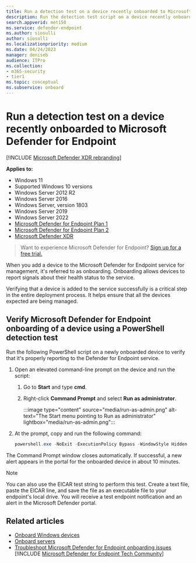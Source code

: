```yaml
---
title: Run a detection test on a device recently onboarded to Microsoft Defender for Endpoint
description: Run the detection test script on a device recently onboarded to the Microsoft Defender for Endpoint service to verify that it's properly added.
search.appverid: met150
ms.service: defender-endpoint
ms.author: siosulli
author: siosulli
ms.localizationpriority: medium
ms.date: 04/24/2023
manager: deniseb
audience: ITPro
ms.collection: 
- m365-security
- tier1
ms.topic: conceptual
ms.subservice: onboard
---
```


# Run a detection test on a device recently onboarded to Microsoft Defender for Endpoint

[!INCLUDE [Microsoft Defender XDR rebranding](../../includes/microsoft-defender.md)]


**Applies to:**
- Windows 11
- Supported Windows 10 versions
- Windows Server 2012 R2
- Windows Server 2016
- Windows Server, version 1803
- Windows Server 2019
- Windows Server 2022
- [Microsoft Defender for Endpoint Plan 1](https://go.microsoft.com/fwlink/p/?linkid=2154037)
- [Microsoft Defender for Endpoint Plan 2](https://go.microsoft.com/fwlink/?linkid=2154037)
- [Microsoft Defender XDR](https://go.microsoft.com/fwlink/?linkid=2118804)

> Want to experience Microsoft Defender for Endpoint? [Sign up for a free trial.](https://signup.microsoft.com/create-account/signup?products=7f379fee-c4f9-4278-b0a1-e4c8c2fcdf7e&ru=https://aka.ms/MDEp2OpenTrial?ocid=docs-wdatp-exposedapis-abovefoldlink)

When you add a device to the Microsoft Defender for Endpoint service for management, it's referred to as onboarding. Onboarding allows devices to report signals about their health status to the service.

Verifying that a device is added to the service successfully is a critical step in the entire deployment process. It helps ensure that all the devices expected are being managed. 

## Verify Microsoft Defender for Endpoint onboarding of a device using a PowerShell detection test

Run the following PowerShell script on a newly onboarded device to verify that it's properly reporting to the Defender for Endpoint service.

1. Open an elevated command-line prompt on the device and run the script:

   1. Go to **Start** and type **cmd**.

   1. Right-click **Command Prompt** and select **Run as administrator**.

      :::image type="content" source="media/run-as-admin.png" alt-text="The Start menu pointing to Run as administrator" lightbox="media/run-as-admin.png":::
    
2. At the prompt, copy and run the following command:

   ```powershell
   powershell.exe -NoExit -ExecutionPolicy Bypass -WindowStyle Hidden $ErrorActionPreference = 'silentlycontinue';(New-Object System.Net.WebClient).DownloadFile('http://127.0.0.1/1.exe', 'C:\\test-MDATP-test\\invoice.exe');Start-Process 'C:\\test-MDATP-test\\invoice.exe'
   ```

The Command Prompt window closes automatically. If successful, a new alert appears in the portal for the onboarded device in about 10 minutes.

> [!NOTE]
> You can also use the EICAR test string to perform this test. Create a text file, paste the EICAR line, and save the file as an executable file to your endpoint's local drive. You will receive a test endpoint notification and an alert in the Microsoft Defender portal.

## Related articles

- [Onboard Windows devices](configure-endpoints.md)
- [Onboard servers](configure-server-endpoints.md)
- [Troubleshoot Microsoft Defender for Endpoint onboarding issues](/microsoft-365/security/defender-endpoint/troubleshoot-onboarding)
[!INCLUDE [Microsoft Defender for Endpoint Tech Community](../../includes/defender-mde-techcommunity.md)]
